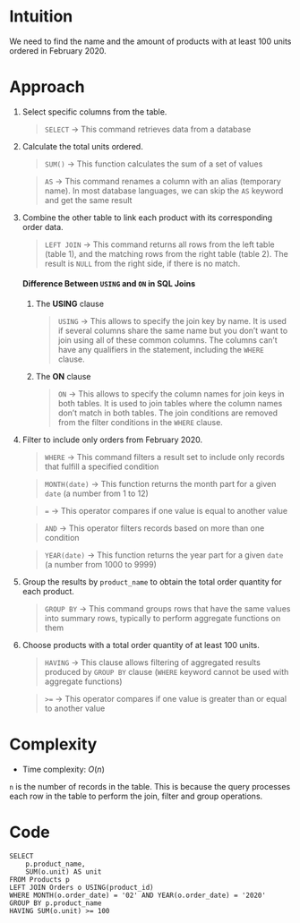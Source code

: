 # Intuition
<!-- Describe your first thoughts on how to solve this problem. -->
We need to find the name and the amount of products with at least 100 units ordered in February 2020.

# Approach
<!-- Describe your approach to solving the problem. -->
1. Select specific columns from the table.

    > `SELECT` → This command retrieves data from a database

2. Calculate the total units ordered.

    > `SUM()` → This function calculates the sum of a set of values

    > `AS` → This command renames a column with an alias (temporary name). In most database languages, we can skip the `AS` keyword and get the same result

3. Combine the other table to link each product with its corresponding order data.

    > `LEFT JOIN` → This command returns all rows from the left table (table 1), and the matching rows from the right table (table 2). The result is `NULL` from the right side, if there is no match.

    #### Difference Between `USING` and `ON` in SQL Joins
    1. The **USING** clause
        > `USING` → This allows to specify the join key by name. It is used if several columns share the same name but you don’t want to join using all of these common columns. The columns can’t have any qualifiers in the statement, including the `WHERE` clause.

    2. The **ON** clause
        > `ON` → This allows to specify the column names for join keys in both tables. It is used to join tables where the column names don’t match in both tables. The join conditions are removed from the filter conditions in the `WHERE` clause.

4. Filter to include only orders from February 2020.

    > `WHERE` → This command filters a result set to include only records that fulfill a specified condition

    > `MONTH(date)` → This function returns the month part for a given `date` (a number from 1 to 12)

    > `=` → This operator compares if one value is equal to another value

    > `AND` → This operator filters records based on more than one condition

    > `YEAR(date)` → This function returns the year part for a given `date` (a number from 1000 to 9999)

5. Group the results by `product_name` to obtain the total order quantity for each product.

    > `GROUP BY` → This command groups rows that have the same values into summary rows, typically to perform aggregate functions on them

6. Choose products with a total order quantity of at least 100 units.

    > `HAVING` → This clause allows filtering of aggregated results produced by `GROUP BY` clause (`WHERE` keyword cannot be used with aggregate functions)

    > `>=` → This operator compares if one value is greater than or equal to another value

# Complexity
- Time complexity: $O(n)$
<!-- Add your time complexity here, e.g. $$O(n)$$ -->
`n` is the number of records in the table. This is because the query processes each row in the table to perform the join, filter and group operations.

# Code
```
SELECT 
    p.product_name, 
    SUM(o.unit) AS unit 
FROM Products p
LEFT JOIN Orders o USING(product_id)
WHERE MONTH(o.order_date) = '02' AND YEAR(o.order_date) = '2020'
GROUP BY p.product_name
HAVING SUM(o.unit) >= 100
```
